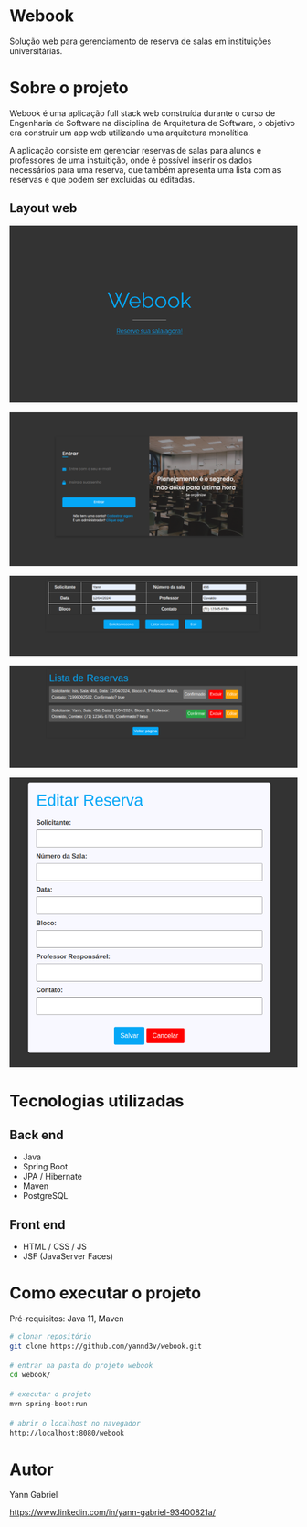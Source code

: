 # Webook
Solução web para gerenciamento de reserva de salas em instituições universitárias.

# Sobre o projeto
Webook é uma aplicação full stack web construída durante o curso de Engenharia de Software na disciplina de Arquitetura de Software, o objetivo era construir um app web utilizando uma arquitetura monolítica.

A aplicação consiste em gerenciar reservas de salas para alunos e professores de uma instuitição, onde é possível inserir os dados necessários para uma reserva, que também apresenta uma lista com as reservas e que podem ser excluídas ou editadas.

## Layout web
![Web 1](https://github.com/yannd3v/webook/blob/main/src/main/resources/static/images/index.png?raw=true)

![Web 2](https://github.com/yannd3v/webook/blob/main/src/main/resources/static/images/login.png?raw=true)

![Web 3](https://github.com/yannd3v/webook/blob/main/src/main/resources/static/images/dados_reserva.png?raw=true)

![Web 4](https://github.com/yannd3v/webook/blob/main/src/main/resources/static/images/lista_reservas.png?raw=true)

![Web 5](https://github.com/yannd3v/webook/blob/main/src/main/resources/static/images/editar_reserva.png?raw=true)

# Tecnologias utilizadas
## Back end
- Java
- Spring Boot
- JPA / Hibernate
- Maven
- PostgreSQL
## Front end
- HTML / CSS / JS
- JSF (JavaServer Faces)
# Como executar o projeto

Pré-requisitos: Java 11, Maven

```bash
# clonar repositório
git clone https://github.com/yannd3v/webook.git

# entrar na pasta do projeto webook
cd webook/

# executar o projeto
mvn spring-boot:run

# abrir o localhost no navegador
http://localhost:8080/webook
```

# Autor

Yann Gabriel

https://www.linkedin.com/in/yann-gabriel-93400821a/
